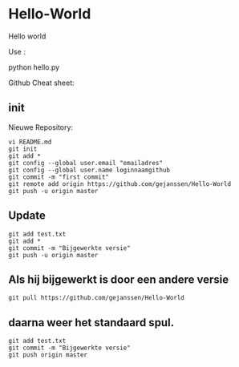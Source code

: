 # Hello-World
Hello world


Use :

python hello.py



Github Cheat sheet:

## init
Nieuwe Repository:

```
vi README.md
git init
git add *
git config --global user.email "emailadres"
git config --global user.name loginnaamgithub
git commit -m "first commit"
git remote add origin https://github.com/gejanssen/Hello-World
git push -u origin master
```

## Update

```
git add test.txt
git add *
git commit -m "Bijgewerkte versie"
git push -u origin master
```


## Als hij bijgewerkt is door een andere versie
```
git pull https://github.com/gejanssen/Hello-World
```

## daarna weer het standaard spul.
```
git add test.txt
git commit -m "Bijgewerkte versie"
git push origin master
```
